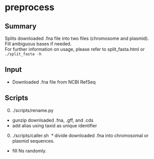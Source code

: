 # preprocess

## Summary
Splits downloaded .fna file into two files (chromosome and plasmid).  
Fill ambiguous bases if needed.  
For further information on usage, please refer to split_fasta.html or `./split_fasta -h`

## Input
* Downloaded .fna file from NCBI RefSeq

## Scripts
0. ./scripts/rename.py
  * gunzip downloaded .fna, .gff, and .cds
  * add alias using taxid as unique identifier

0. ./scripts/caller.sh
  * divide downloaded .fna into chromosomal or plasmid sequences.
  * fill Ns randomly.
